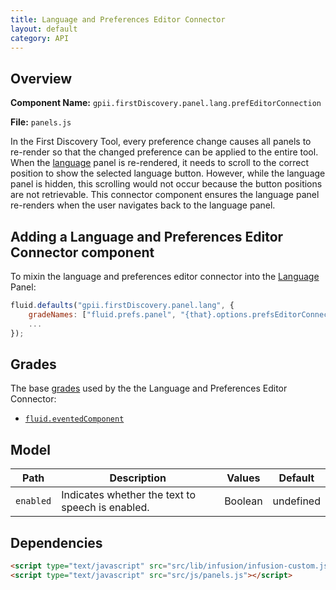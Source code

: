 ```yaml
---
title: Language and Preferences Editor Connector
layout: default
category: API
---
```


## Overview

**Component Name:** `gpii.firstDiscovery.panel.lang.prefEditorConnection`

**File:** `panels.js`

In the First Discovery Tool,
every preference change causes all panels to re-render so that the changed preference can be
applied to the entire tool.
When the [language](lang.md) panel is re-rendered, it needs to scroll to the correct position
to show the selected language button. However, while the language panel is hidden, this scrolling
would not occur because the button positions are not retrievable. This connector component ensures
the language panel re-renders when the user navigates back to the language panel.

## Adding a Language and Preferences Editor Connector component

To mixin the language and preferences editor connector into the [Language](lang.md) Panel:
```javascript
fluid.defaults("gpii.firstDiscovery.panel.lang", {
    gradeNames: ["fluid.prefs.panel", "{that}.options.prefsEditorConnection", "autoInit"],
    ...
});
```

## Grades

The base [grades](http://docs.fluidproject.org/infusion/development/ComponentGrades.html)
used by the the Language and Preferences Editor Connector:

* [`fluid.eventedComponent`](http://docs.fluidproject.org/infusion/development/ComponentGrades.html)

## Model

| Path   | Description | Values | Default |
|--------|-------------|--------|---------|
| `enabled` | Indicates whether the text to speech is enabled. | Boolean | undefined |


## Dependencies

```html
<script type="text/javascript" src="src/lib/infusion/infusion-custom.js"></script>
<script type="text/javascript" src="src/js/panels.js"></script>
```

